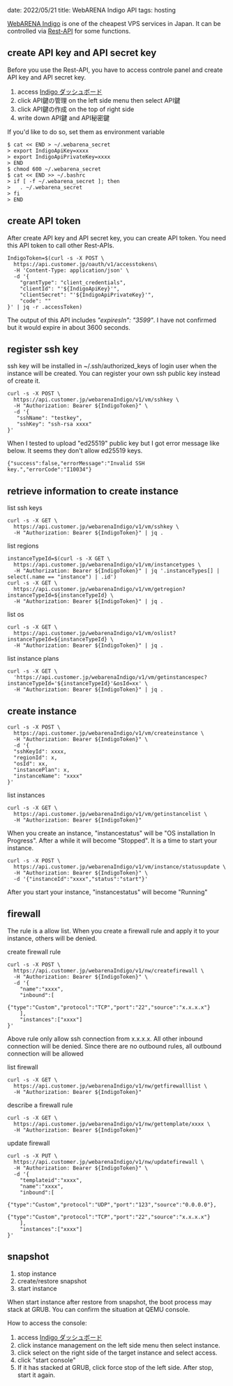 date: 2022/05/21
title: WebARENA Indigo API
tags: hosting

[WebARENA Indigo](https://web.arena.ne.jp/indigo/) is one of the cheapest VPS services in Japan.
It can be controlled via [Rest-API](https://indigo.arena.ne.jp/userapi/) for some functions.

## create API key and API secret key

Before you use the Rest-API, you have to access controle panel and create API key and API secret key.

1. access [Indigo ダッシュボード](https://indigo.arena.ne.jp/)
2. click API鍵の管理 on the left side menu then select API鍵
3. click API鍵の作成 on the top of right side
4. write down API鍵 and API秘密鍵 

If you'd like to do so, set them as environment variable

```
$ cat << END > ~/.webarena_secret
> export IndigoApiKey=xxxx
> export IndigoApiPrivateKey=xxxx
> END
$ chmod 600 ~/.webarena_secret
$ cat << END >> ~/.bashrc
> if [ -f ~/.webarena_secret ]; then
>   . ~/.webarena_secret
> fi
> END
```

## create API token

After create API key and API secret key, you can create API token.
You need this API token to call other Rest-APIs.

```
IndigoToken=$(curl -s -X POST \
  https://api.customer.jp/oauth/v1/accesstokens\
  -H 'Content-Type: application/json' \
  -d '{
    "grantType": "client_credentials",
    "clientId": "'${IndigoApiKey}'",
    "clientSecret": "'${IndigoApiPrivateKey}'",
    "code": ""
}' | jq -r .accessToken)
```

The output of this API includes *"expiresIn": "3599"*.
I have not confirmed but it would expire in about 3600 seconds.

## register ssh key

ssh key will be installed in ~/.ssh/authorized_keys of login user when the instance will be created.
You can register your own ssh public key instead of create it.

```
curl -s -X POST \
  https://api.customer.jp/webarenaIndigo/v1/vm/sshkey \
  -H "Authorization: Bearer ${IndigoToken}" \
  -d '{
   "sshName": "testkey",
   "sshKey": "ssh-rsa xxxx"
}'
```

When I tested to upload "ed25519" public key but I got error message like below.
It seems they don't allow ed25519 keys.

```
{"success":false,"errorMessage":"Invalid SSH key.","errorCode":"I10034"}
```

## retrieve information to create instance

list ssh keys

```
curl -s -X GET \
  https://api.customer.jp/webarenaIndigo/v1/vm/sshkey \
  -H "Authorization: Bearer ${IndigoToken}" | jq .
```

list regions

```
instanceTypeId=$(curl -s -X GET \
  https://api.customer.jp/webarenaIndigo/v1/vm/instancetypes \
  -H "Authorization: Bearer ${IndigoToken}" | jq '.instanceTypes[] | select(.name == "instance") | .id')
curl -s -X GET \
  https://api.customer.jp/webarenaIndigo/v1/vm/getregion?instanceTypeId=${instanceTypeId} \
  -H "Authorization: Bearer ${IndigoToken}" | jq .
```

list os

```
curl -s -X GET \
  https://api.customer.jp/webarenaIndigo/v1/vm/oslist?instanceTypeId=${instanceTypeId} \
  -H "Authorization: Bearer ${IndigoToken}" | jq .
```

list instance plans

```
curl -s -X GET \
  'https://api.customer.jp/webarenaIndigo/v1/vm/getinstancespec?instanceTypeId='${instanceTypeId}'&osId=xx' \
  -H "Authorization: Bearer ${IndigoToken}" | jq .
```

## create instance

```
curl -s -X POST \
  https://api.customer.jp/webarenaIndigo/v1/vm/createinstance \
  -H "Authorization: Bearer ${IndigoToken}" \
  -d '{
  "sshKeyId": xxxx,
  "regionId": x,
  "osId": xx,
  "instancePlan": x,
  "instanceName": "xxxx"
}'
```

list instances

```
curl -s -X GET \
  https://api.customer.jp/webarenaIndigo/v1/vm/getinstancelist \
  -H "Authorization: Bearer ${IndigoToken}"
```

When you create an instance, "instancestatus" will be "OS installation In Progress".
After a while it will become "Stopped". It is a time to start your instance.

```
curl -s -X POST \
  https://api.customer.jp/webarenaIndigo/v1/vm/instance/statusupdate \
  -H "Authorization: Bearer ${IndigoToken}" \
  -d '{"instanceId":"xxxx","status":"start"}'
```

After you start your instance, "instancestatus" will become "Running"

## firewall

The rule is a allow list.
When you create a firewall rule and apply it to your instance, others will be denied.

create firewall rule

```
curl -s -X POST \
  https://api.customer.jp/webarenaIndigo/v1/nw/createfirewall \
  -H "Authorization: Bearer ${IndigoToken}" \
  -d '{
    "name":"xxxx",
    "inbound":[
        {"type":"Custom","protocol":"TCP","port":"22","source":"x.x.x.x"}
    ],
    "instances":["xxxx"]
}'
```

Above rule only allow ssh connection from x.x.x.x. All other inbound connection will be denied.
Since there are no outbound rules, all outbound connection will be allowed

list firewall

```
curl -s -X GET \
  https://api.customer.jp/webarenaIndigo/v1/nw/getfirewalllist \
  -H "Authorization: Bearer ${IndigoToken}"
```

describe a firewall rule

```
curl -s -X GET \
  https://api.customer.jp/webarenaIndigo/v1/nw/gettemplate/xxxx \
  -H "Authorization: Bearer ${IndigoToken}"
```

update firewall

```
curl -s -X PUT \
  https://api.customer.jp/webarenaIndigo/v1/nw/updatefirewall \
  -H "Authorization: Bearer ${IndigoToken}" \
  -d '{
    "templateid":"xxxx",
    "name":"xxxx",
    "inbound":[
        {"type":"Custom","protocol":"UDP","port":"123","source":"0.0.0.0"},
        {"type":"Custom","protocol":"TCP","port":"22","source":"x.x.x.x"}
    ],
    "instances":["xxxx"]
}'
```

## snapshot

1. stop instance
2. create/restore snapshot
3. start instance

When start instance after restore from snapshot, the boot process may stack at GRUB.
You can confirm the situation at QEMU console.

How to access the console:

1. access [Indigo ダッシュボード](https://indigo.arena.ne.jp/)
2. click instance management on the left side menu then select instance.
3. click select on the right side of the target instance and select access.
4. click "start console"
5. If it has stacked at GRUB, click force stop of the left side. After stop, start it again.
